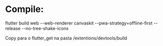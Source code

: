 # Compile: 
flutter build web --web-renderer canvaskit --pwa-strategy=offline-first --release --no-tree-shake-icons

Copy para o flutter_get na pasta /extentions/devtools/build